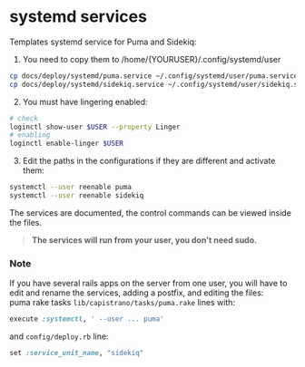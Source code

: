 # systemd services
Templates systemd service for Puma and Sidekiq:
1. You need to copy them to /home/{YOURUSER}/.config/systemd/user
  ```bash
  cp docs/deploy/systemd/puma.service ~/.config/systemd/user/puma.service
  cp docs/deploy/systemd/sidekiq.service ~/.config/systemd/user/sidekiq.service
  ```
2. You must have lingering enabled:
  ```bash
  # check
  loginctl show-user $USER --property Linger
  # enabling
  loginctl enable-linger $USER
  ```
3. Edit the paths in the configurations if they are different and activate them:
  ```bash
  systemctl --user reenable puma 
  systemctl --user reenable sidekiq
  ```
The services are documented, the control commands can be viewed inside the files.

> **The services will run from your user, you don't need sudo.**


### Note
If you have several rails apps on the server from one user,  you will have to edit and rename the services, adding a postfix, and editing the files:  
puma rake tasks `lib/capistrano/tasks/puma.rake` lines with:
```ruby
execute :systemctl, ' --user ... puma'
```
and  `config/deploy.rb` line:
```ruby
set :service_unit_name, "sidekiq"
```
